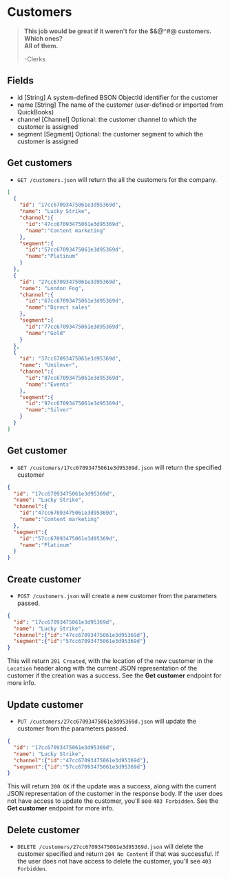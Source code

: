 Customers
========

> **This job would be great if it weren't for the $&@^#@ customers.**  
> **Which ones?**  
> **All of them.**
>
> -Clerks


Fields
------

* id [String] A system-defined BSON ObjectId identifier for the customer
* name [String] The name of the customer (user-defined or imported from QuickBooks)
* channel [Channel] Optional: the customer channel to which the customer is assigned
* segment [Segment] Optional: the customer segment to which the customer is assigned


Get customers
------------

* `GET /customers.json` will return the all the customers for the company.

```json
[
  {
    "id": "17cc67093475061e3d95369d",
    "name": "Lucky Strike",
    "channel":{
      "id":"47cc67093475061e3d95369d",
      "name":"Content marketing"
    },
    "segment":{
      "id":"57cc67093475061e3d95369d",
      "name":"Platinum"
    }
  },
  {
    "id": "27cc67093475061e3d95369d",
    "name": "London Fog",
    "channel":{
      "id":"67cc67093475061e3d95369d",
      "name":"Direct sales"
    },
    "segment":{
      "id":"77cc67093475061e3d95369d",
      "name":"Gold"
    }
  },
  {
    "id": "37cc67093475061e3d95369d",
    "name": "Unilever",
    "channel":{
      "id":"87cc67093475061e3d95369d",
      "name":"Events"
    },
    "segment":{
      "id":"97cc67093475061e3d95369d",
      "name":"Silver"
    }
  }
]
```


Get customer
-----------

* `GET /customers/17cc67093475061e3d95369d.json` will return the specified customer

```json
{
  "id": "17cc67093475061e3d95369d",
  "name": "Lucky Strike",
  "channel":{
    "id":"47cc67093475061e3d95369d",
    "name":"Content marketing"
  },
  "segment":{
    "id":"57cc67093475061e3d95369d",
    "name":"Platinum"
  }
}
```


Create customer
--------------

* `POST /customers.json` will create a new customer from the parameters passed.

```json
{
  "id": "17cc67093475061e3d95369d",
  "name": "Lucky Strike",
  "channel":{"id":"47cc67093475061e3d95369d"},
  "segment":{"id":"57cc67093475061e3d95369d"}
}
```

This will return `201 Created`, with the location of the new customer in the `Location` header along with the current JSON representation of the customer if the creation was a success. See the **Get customer** endpoint for more info.


Update customer
--------------

* `PUT /customers/27cc67093475061e3d95369d.json` will update the customer from the parameters passed.

```json
{
  "id": "17cc67093475061e3d95369d",
  "name": "Lucky Strike",
  "channel":{"id":"47cc67093475061e3d95369d"},
  "segment":{"id":"57cc67093475061e3d95369d"}
}
```

This will return `200 OK` if the update was a success, along with the current JSON representation of the customer in the response body. If the user does not have access to update the customer, you'll see `403 Forbidden`. See the **Get customer** endpoint for more info.


Delete customer
-------------

* `DELETE /customers/27cc67093475061e3d95369d.json` will delete the customer specified and return `204 No Content` if that was successful. If the user does not have access to delete the customer, you'll see `403 Forbidden`.

